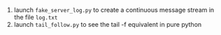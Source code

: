1. launch `fake_server_log.py` to create a continuous message stream in the file `log.txt`
1. launch `tail_follow.py` to see the tail -f equivalent in pure python 